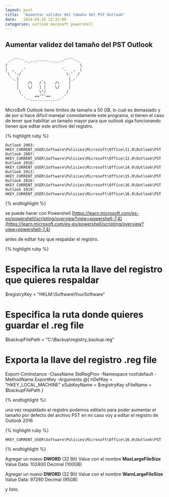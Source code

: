 ```yaml
---
layout: post
title:  "Aumentar validez del tamaño del PST Outlook"
date:   2024-04-25 12:32:00
categories: outlook mocosoft powershell
---
```

## Aumentar validez del tamaño del PST Outlook
        __                      __
     .-'  `'.._...-----..._..-'`  '-.
    /                                \
    |  ,   ,'                '.   ,  |
     \  '-/                    \-'  /
      '._|          _           |_.'
         |    /\   / \    /\    |
         |    \/   | |    \/    |
          \        \"/         /
           '.    =='^'==     .'
             `'------------'`

Micro$oft Outlook tiene limites de tamaño a 50 GB, lo cual es demasiado y de por si hace dificil manejar comodamente este programa, si tienen
el caso de tener que habilitar un tamaño mayor para que outlook siga funcionando tienen que editar este archivo del registro.

{% highlight ruby %}

    Outlook 2003: HKEY_CURRENT_USER\Software\Policies\Microsoft\Office\11.0\Outlook\PST
    Outlook 2007: HKEY_CURRENT_USER\Software\Policies\Microsoft\Office\12.0\Outlook\PST
    Outlook 2010: HKEY_CURRENT_USER\Software\Policies\Microsoft\Office\14.0\Outlook\PST
    Outlook 2013: HKEY_CURRENT_USER\Software\Policies\Microsoft\Office\15.0\Outlook\PST
    Outlook 2016: HKEY_CURRENT_USER\Software\Policies\Microsoft\Office\16.0\Outlook\PST
    Outlook 2019: HKEY_CURRENT_USER\Software\Policies\Microsoft\Office\16.0\Outlook\PST

{% endhighlight %}

se puede hacer con Powershell 
[https://learn.microsoft.com/es-es/powershell/scripting/overview?view=powershell-7.4](https://learn.microsoft.com/es-es/powershell/scripting/overview?view=powershell-7.4)

antes de editar hay que respaldar el registro.

{% highlight ruby %}


# Especifica la ruta la llave del registro que quieres respaldar
$registryKey = "HKLM:\Software\YourSoftware"

# Especifica la ruta donde quieres guardar el .reg file
$backupFilePath = "C:\Backup\registry_backup.reg"

# Exporta la llave del registro .reg file
Export-CimInstance -ClassName StdRegProv -Namespace root\default -MethodName ExportKey -Arguments @{
    hDefKey = "HKEY_LOCAL_MACHINE"
    sSubKeyName = $registryKey
    sFileName = $backupFilePath
}

{% endhighlight %}

una vez respaldado el registro podemos editarlo para poder aumentar el tamaño por defecto del archivo PST
en mi caso voy a editar el registro de Outlook 2016

{% highlight ruby %}

    HKEY_CURRENT_USER\Software\Policies\Microsoft\Office\16.0\Outlook\PST

{% endhighlight %}

Agregar un nuevo **DWORD** (32 Bit) Value con el nombre **MaxLargeFileSize** 
Value Data: 102400 Decimal (100GB)

Agregar un nuevo **DWORD** (32 Bit) Value con el nombre **WarnLargeFileSize** 
Value Data: 97280 Decimal (95GB)

y listo. 


